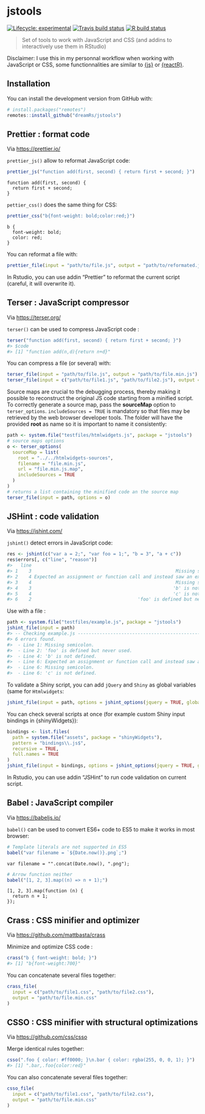 
<!-- README.md is generated from README.Rmd. Please edit that file -->

# jstools

<!-- badges: start -->

[![Lifecycle:
experimental](https://img.shields.io/badge/lifecycle-experimental-orange.svg)](https://www.tidyverse.org/lifecycle/#experimental)
[![Travis build
status](https://travis-ci.org/dreamRs/jstools.svg?branch=master)](https://travis-ci.org/dreamRs/jstools)
[![R build
status](https://github.com/dreamRs/jstools/workflows/R-CMD-check/badge.svg)](https://github.com/dreamRs/jstools/actions)
<!-- badges: end -->

> Set of tools to work with JavaScript and CSS (and addins to
> interactively use them in RStudio)

Disclaimer: I use this in my personnal workflow when working with
JavaScript or CSS, some functionnalities are similar to
[{js}](https://github.com/jeroen/js) or
[{reactR}](https://github.com/react-R/reactR).

## Installation

You can install the development version from GitHub with:

``` r
# install.packages("remotes")
remotes::install_github("dreamRs/jstools")
```

## Prettier : format code

Via <https://prettier.io/>

`prettier_js()` allow to reformat JavaScript code:

``` r
prettier_js("function add(first, second) { return first + second; }")
```

    function add(first, second) {
      return first + second;
    }

`pettier_css()` does the same thing for CSS:

``` r
prettier_css("b{font-weight: bold;color:red;}")
```

    b {
      font-weight: bold;
      color: red;
    }

You can reformat a file with:

``` r
prettier_file(input = "path/to/file.js", output = "path/to/reformated.js")
```

In Rstudio, you can use addin “Prettier” to reformat the current script
(careful, it will overwrite it).

## Terser : JavaScript compressor

Via <https://terser.org/>

`terser()` can be used to compress JavaScript code :

``` r
terser("function add(first, second) { return first + second; }")
#> $code
#> [1] "function add(n,d){return n+d}"
```

You can compress a file (or several) with:

``` r
terser_file(input = "path/to/file.js", output = "path/to/file.min.js")
terser_file(input = c("path/to/file1.js", "path/to/file2.js"), output = "path/to/file.min.js")
```

Source maps are crucial to the debugging process, thereby making it possible to reconstruct the original
JS code starting from a minified script. To correctly generate a source map, pass the __sourceMap__ option to `terser_options`. 
`includeSources = TRUE` is mandatory so that files may be retrieved by the web browser developer tools.
The folder will have the provided __root__ as name so it is important to name it consistently:

```r
path <- system.file("testfiles/htmlwidgets.js", package = "jstools")
# source maps options
o <- terser_options(
  sourceMap = list(
    root = "../../htmlwidgets-sources",
    filename = "file.min.js",
    url = "file.min.js.map",
    includeSources = TRUE
  )
)
# returns a list containing the minified code an the source map
terser_file(input = path, options = o)
```

## JSHint : code validation

Via <https://jshint.com/>

`jshint()` detect errors in JavaScript code:

``` r
res <- jshint(c("var a = 2;", "var foo = 1;", "b = 3", "a + c"))
res$errors[, c("line", "reason")]
#>   line                                                                 reason
#> 1    3                                                     Missing semicolon.
#> 2    4 Expected an assignment or function call and instead saw an expression.
#> 3    4                                                     Missing semicolon.
#> 4    3                                                    'b' is not defined.
#> 5    4                                                    'c' is not defined.
#> 6    2                                       'foo' is defined but never used.
```

Use with a file :

``` r
path <- system.file("testfiles/example.js", package = "jstools")
jshint_file(input = path)
#> -- Checking example.js --------------------------------------------------------- 
#> 6 errors found. 
#>  - Line 1: Missing semicolon. 
#>  - Line 2: 'foo' is defined but never used. 
#>  - Line 4: 'b' is not defined. 
#>  - Line 6: Expected an assignment or function call and instead saw an expression. 
#>  - Line 6: Missing semicolon. 
#>  - Line 6: 'c' is not defined.
```

To validate a Shiny script, you can add `jQuery` and `Shiny` as global
variables (same for `Htmlwidgets`:

``` r
jshint_file(input = path, options = jshint_options(jquery = TRUE, globals = list("Shiny")))
```

You can check several scripts at once (for example custom Shiny input
bindings in {shinyWidgets}):

``` r
bindings <- list.files(
  path = system.file("assets", package = "shinyWidgets"), 
  pattern = "bindings\\.js$",
  recursive = TRUE, 
  full.names = TRUE
)
jshint_file(input = bindings, options = jshint_options(jquery = TRUE, globals = list("Shiny")))
```

In Rstudio, you can use addin “JSHint” to run code validation on current
script.

## Babel : JavaScript compiler

Via <https://babeljs.io/>

`babel()` can be used to convert ES6+ code to ES5 to make it works in
most browser:

``` r
# Template literals are not supported in ES5
babel("var filename = `${Date.now()}.png`;")
```

    var filename = "".concat(Date.now(), ".png");

``` r
# Arrow function neither
babel("[1, 2, 3].map((n) => n + 1);")
```

    [1, 2, 3].map(function (n) {
      return n + 1;
    });

## Crass : CSS minifier and optimizer

Via <https://github.com/mattbasta/crass>

Minimize and optimize CSS code :

``` r
crass("b { font-weight: bold; }")
#> [1] "b{font-weight:700}"
```

You can concatenate several files together:

``` r
crass_file(
  input = c("path/to/file1.css", "path/to/file2.css"), 
  output = "path/to/file.min.css"
)
```

## CSSO : CSS minifier with structural optimizations

Via <https://github.com/css/csso>

Merge identical rules together:

``` r
csso(".foo { color: #ff0000; }\n.bar { color: rgba(255, 0, 0, 1); }")
#> [1] ".bar,.foo{color:red}"
```

You can also concatenate several files together:

``` r
csso_file(
  input = c("path/to/file1.css", "path/to/file2.css"), 
  output = "path/to/file.min.css"
)
```
